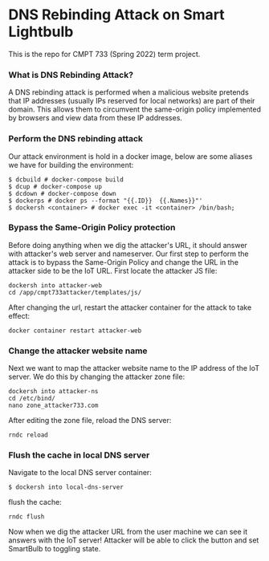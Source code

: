 # DNS Rebinding Attack on Smart Lightbulb

This is the repo for CMPT 733 (Spring 2022) term project.

### What is DNS Rebinding Attack? ###

A DNS rebinding attack is performed when a malicious website pretends that IP addresses (usually IPs reserved for local networks) are part of their domain. This allows them to circumvent the same-origin policy implemented by browsers and view data from these IP addresses.


### Perform the DNS rebinding attack ###

Our attack environment is hold in a docker image, below are some aliases we have for building the environment: 
~~~
$ dcbuild # docker-compose build
$ dcup # docker-compose up
$ dcdown # docker-compose down
$ dockerps # docker ps --format "{{.ID}}  {{.Names}}"'
$ dockersh <container> # docker exec -it <container> /bin/bash;
~~~

### Bypass the Same-Origin Policy protection ###
Before doing anything when we dig the attacker's URL, it should answer with attacker's web server and nameserver. Our first step to perform the attack is to bypass the Same-Origin Policy and change the URL in the attacker side to be the IoT URL.
First locate the attacker JS file:
~~~
dockersh into attacker-web
cd /app/cmpt733attacker/templates/js/
~~~
After changing the url, restart the attacker container for the attack to take effect:
~~~
docker container restart attacker-web 
~~~

### Change the attacker website name ###
Next we want to map the attacker website name to the IP address of the IoT server.
We do this by changing the attacker zone file:
~~~
dockersh into attacker-ns
cd /etc/bind/
nano zone_attacker733.com
~~~
After editing the zone file, reload the DNS server:
~~~
rndc reload
~~~

### Flush the cache in local DNS server ###
Navigate to the local DNS server container:
~~~
$ dockersh into local-dns-server
~~~
flush the cache:
~~~
rndc flush
~~~
Now  when we dig the attacker URL from the user machine we can see it answers with the IoT server! Attacker will be able to click the button and set SmartBulb to toggling state.





